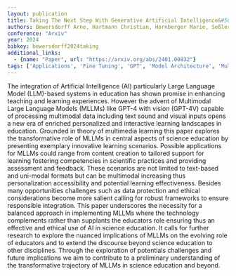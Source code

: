 ```yaml
---
layout: publication
title: Taking The Next Step With Generative Artificial Intelligence&#58; The Transformative Role Of Multimodal Large Language Models In Science Education
authors: Bewersdorff Arne, Hartmann Christian, Hornberger Marie, Seßler Kathrin, Bannert Maria, Kasneci Enkelejda, Kasneci Gjergji, Zhai Xiaoming, Nerdel Claudia
conference: "Arxiv"
year: 2024
bibkey: bewersdorff2024taking
additional_links:
  - {name: "Paper", url: "https://arxiv.org/abs/2401.00832"}
tags: ['Applications', 'Fine Tuning', 'GPT', 'Model Architecture', 'Multimodal Models', 'Reinforcement Learning', 'Tools']
---
```

The integration of Artificial Intelligence (AI) particularly Large Language Model (LLM)-based systems in education has shown promise in enhancing teaching and learning experiences. However the advent of Multimodal Large Language Models (MLLMs) like GPT-4 with vision (GPT-4V) capable of processing multimodal data including text sound and visual inputs opens a new era of enriched personalized and interactive learning landscapes in education. Grounded in theory of multimedia learning this paper explores the transformative role of MLLMs in central aspects of science education by presenting exemplary innovative learning scenarios. Possible applications for MLLMs could range from content creation to tailored support for learning fostering competencies in scientific practices and providing assessment and feedback. These scenarios are not limited to text-based and uni-modal formats but can be multimodal increasing thus personalization accessibility and potential learning effectiveness. Besides many opportunities challenges such as data protection and ethical considerations become more salient calling for robust frameworks to ensure responsible integration. This paper underscores the necessity for a balanced approach in implementing MLLMs where the technology complements rather than supplants the educators role ensuring thus an effective and ethical use of AI in science education. It calls for further research to explore the nuanced implications of MLLMs on the evolving role of educators and to extend the discourse beyond science education to other disciplines. Through the exploration of potentials challenges and future implications we aim to contribute to a preliminary understanding of the transformative trajectory of MLLMs in science education and beyond.
